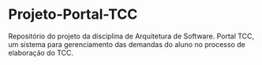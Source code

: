 # Projeto-Portal-TCC
Repositório do projeto da disciplina de Arquitetura de Software. Portal TCC, um sistema para gerenciamento das demandas do aluno no processo de elaboração do TCC.
